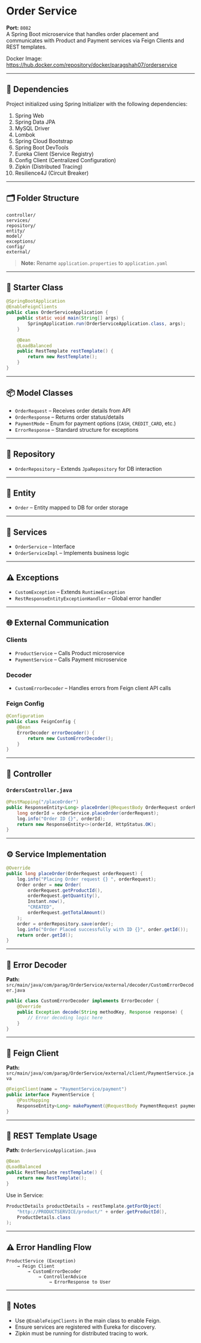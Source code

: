# Order Service

**Port:** `8082`  
A Spring Boot microservice that handles order placement and communicates with Product and Payment services via Feign Clients and REST templates.

Docker Image: https://hub.docker.com/repository/docker/paragshah07/orderservice

---

## 🧰 Dependencies

Project initialized using Spring Initializer with the following dependencies:

1. Spring Web  
2. Spring Data JPA  
3. MySQL Driver  
4. Lombok  
5. Spring Cloud Bootstrap  
6. Spring Boot DevTools  
7. Eureka Client (Service Registry)  
8. Config Client (Centralized Configuration)  
9. Zipkin (Distributed Tracing)  
10. Resilience4J (Circuit Breaker)

---

## 🗂 Folder Structure

```
controller/
services/
repository/
entity/
model/
exceptions/
config/
external/
```

> **Note:** Rename `application.properties` to `application.yaml`

---

## 🚀 Starter Class

```java
@SpringBootApplication
@EnableFeignClients
public class OrderServiceApplication {
    public static void main(String[] args) {
        SpringApplication.run(OrderServiceApplication.class, args);
    }

    @Bean
    @LoadBalanced
    public RestTemplate restTemplate() {
        return new RestTemplate();
    }
}
```

---

## 📦 Model Classes

- `OrderRequest` – Receives order details from API
- `OrderResponse` – Returns order status/details
- `PaymentMode` – Enum for payment options (`CASH`, `CREDIT_CARD`, etc.)
- `ErrorResponse` – Standard structure for exceptions

---

## 🧾 Repository

- `OrderRepository` – Extends `JpaRepository` for DB interaction

---

## 📄 Entity

- `Order` – Entity mapped to DB for order storage

---

## 💼 Services

- `OrderService` – Interface
- `OrderServiceImpl` – Implements business logic

---

## ⚠️ Exceptions

- `CustomException` – Extends `RuntimeException`
- `RestResponseEntityExceptionHandler` – Global error handler

---

## 🌐 External Communication

### Clients

- `ProductService` – Calls Product microservice
- `PaymentService` – Calls Payment microservice

### Decoder

- `CustomErrorDecoder` – Handles errors from Feign client API calls

### Feign Config

```java
@Configuration
public class FeignConfig {
    @Bean
    ErrorDecoder errorDecoder() {
        return new CustomErrorDecoder();
    }
}
```

---

## 🧩 Controller

### `OrdersController.java`

```java
@PostMapping("/placeOrder")
public ResponseEntity<Long> placeOrder(@RequestBody OrderRequest orderRequest) {
    long orderId = orderService.placeOrder(orderRequest);
    log.info("Order ID {}", orderId);
    return new ResponseEntity<>(orderId, HttpStatus.OK);
}
```

---

## ⚙️ Service Implementation

```java
@Override
public long placeOrder(OrderRequest orderRequest) {
    log.info("Placing Order request {} ", orderRequest);
    Order order = new Order(
        orderRequest.getProductId(),
        orderRequest.getQuantity(),
        Instant.now(),
        "CREATED",
        orderRequest.getTotalAmount()
    );
    order = orderRepository.save(order);
    log.info("Order Placed successfully with ID {}", order.getId());
    return order.getId();
}
```

---

## 🔁 Error Decoder

**Path:** `src/main/java/com/parag/OrderService/external/decoder/CustomErrorDecoder.java`

```java
public class CustomErrorDecoder implements ErrorDecoder {
    @Override
    public Exception decode(String methodKey, Response response) {
        // Error decoding logic here
    }
}
```

---

## 📡 Feign Client

**Path:** `src/main/java/com/parag/OrderService/external/client/PaymentService.java`

```java
@FeignClient(name = "PaymentService/payment")
public interface PaymentService {
    @PostMapping
    ResponseEntity<Long> makePayment(@RequestBody PaymentRequest paymentRequest);
}
```

---

## 🔗 REST Template Usage

**Path:** `OrderServiceApplication.java`

```java
@Bean
@LoadBalanced
public RestTemplate restTemplate() {
    return new RestTemplate();
}
```

Use in Service:

```java
ProductDetails productDetails = restTemplate.getForObject(
    "http://PRODUCTSERVICE/product/" + order.getProductId(),
    ProductDetails.class
);
```

---

## ⚠️ Error Handling Flow

```
ProductService (Exception) 
    → Feign Client 
        → CustomErrorDecoder 
            → ControllerAdvice 
                → ErrorResponse to User
```

---

## 📌 Notes

- Use `@EnableFeignClients` in the main class to enable Feign.
- Ensure services are registered with Eureka for discovery.
- Zipkin must be running for distributed tracing to work.
